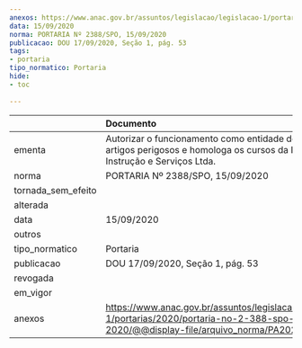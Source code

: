 ```yaml
---
anexos: https://www.anac.gov.br/assuntos/legislacao/legislacao-1/portarias/2020/portaria-no-2-388-spo-15-09-2020/@@display-file/arquivo_norma/PA2020-2388.pdf
data: 15/09/2020
norma: PORTARIA Nº 2388/SPO, 15/09/2020
publicacao: DOU 17/09/2020, Seção 1, pág. 53
tags:
- portaria
tipo_normatico: Portaria
hide: 
- toc 
 
---
```


|                    | Documento                                                                                                                                             |
|:-------------------|:------------------------------------------------------------------------------------------------------------------------------------------------------|
| ementa             | Autorizar o funcionamento como entidade de ensino de artigos perigosos e homologa os cursos da Infinity Instrução e Serviços Ltda.                    |
| norma              | PORTARIA Nº 2388/SPO, 15/09/2020                                                                                                                      |
| tornada_sem_efeito |                                                                                                                                                       |
| alterada           |                                                                                                                                                       |
| data               | 15/09/2020                                                                                                                                            |
| outros             |                                                                                                                                                       |
| tipo_normatico     | Portaria                                                                                                                                              |
| publicacao         | DOU 17/09/2020, Seção 1, pág. 53                                                                                                                      |
| revogada           |                                                                                                                                                       |
| em_vigor           |                                                                                                                                                       |
| anexos             | https://www.anac.gov.br/assuntos/legislacao/legislacao-1/portarias/2020/portaria-no-2-388-spo-15-09-2020/@@display-file/arquivo_norma/PA2020-2388.pdf |